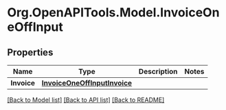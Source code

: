 
# Org.OpenAPITools.Model.InvoiceOneOffInput

## Properties

Name | Type | Description | Notes
------------ | ------------- | ------------- | -------------
**Invoice** | [**InvoiceOneOffInputInvoice**](InvoiceOneOffInputInvoice.md) |  | 

[[Back to Model list]](../README.md#documentation-for-models)
[[Back to API list]](../README.md#documentation-for-api-endpoints)
[[Back to README]](../README.md)


